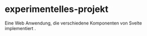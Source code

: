 # experimentelles-projekt
Eine Web Anwendung, die verschiedene Komponenten von Svelte implementiert .
